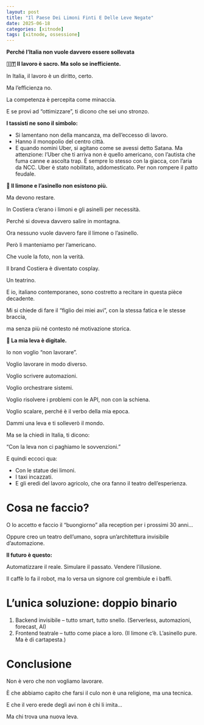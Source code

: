 ```yaml
---
layout: post
title: "Il Paese Dei Limoni Finti E Delle Leve Negate"
date: 2025-06-18
categories: [xitnode]
tags: [xitnode, ossessione]
---
```


**Perché l’Italia non vuole davvero essere sollevata**

**🇮🇹 Il lavoro è sacro. Ma solo se inefficiente.**

In Italia, il lavoro è un diritto, certo.

Ma l’efficienza no.

La competenza è percepita come minaccia.

E se provi ad “ottimizzare”, ti dicono che sei uno stronzo.

**I tassisti ne sono il simbolo:**

- Si lamentano non della mancanza, ma dell’eccesso di lavoro.
- Hanno il monopolio del centro città.
- E quando nomini Uber, si agitano come se avessi detto Satana. Ma attenzione: l’Uber che ti arriva non è quello americano, con l’autista che fuma canne e ascolta trap. È sempre lo stesso con la giacca, con l’aria da NCC. Uber è stato nobilitato, addomesticato. Per non rompere il patto feudale.

**🐴 Il limone e l’asinello non esistono più.**

Ma devono restare.

In Costiera c’erano i limoni e gli asinelli per necessità.

Perché si doveva davvero salire in montagna.

Ora nessuno vuole davvero fare il limone o l’asinello.

Però li manteniamo per l’americano.

Che vuole la foto, non la verità.

Il brand Costiera è diventato cosplay.

Un teatrino.

E io, italiano contemporaneo, sono costretto a recitare in questa pièce decadente.

Mi si chiede di fare il “figlio dei miei avi”, con la stessa fatica e le stesse braccia,

ma senza più né contesto né motivazione storica.

**🧠 La mia leva è digitale.**

Io non voglio “non lavorare”.

Voglio lavorare in modo diverso.

Voglio scrivere automazioni.

Voglio orchestrare sistemi.

Voglio risolvere i problemi con le API, non con la schiena.

Voglio scalare, perché è il verbo della mia epoca.

Dammi una leva e ti solleverò il mondo.

Ma se la chiedi in Italia, ti dicono:

“Con la leva non ci paghiamo le sovvenzioni.”

E quindi eccoci qua:

- Con le statue dei limoni.
- I taxi incazzati.
- E gli eredi del lavoro agricolo, che ora fanno il teatro dell’esperienza.

# **Cosa ne faccio?**

O lo accetto e faccio il “buongiorno” alla reception per i prossimi 30 anni…

Oppure creo un teatro dell’umano, sopra un’architettura invisibile d’automazione.

**Il futuro è questo:**

Automatizzare il reale. Simulare il passato. Vendere l’illusione.

Il caffè lo fa il robot, ma lo versa un signore col grembiule e i baffi.

# **L’unica soluzione: doppio binario**

1. Backend invisibile – tutto smart, tutto snello. (Serverless, automazioni, forecast, AI)
2. Frontend teatrale – tutto come piace a loro. (Il limone c’è. L’asinello pure. Ma è di cartapesta.)

# **Conclusione**

Non è vero che non vogliamo lavorare.

È che abbiamo capito che farsi il culo non è una religione, ma una tecnica.

E che il vero erede degli avi non è chi li imita…

Ma chi trova una nuova leva.